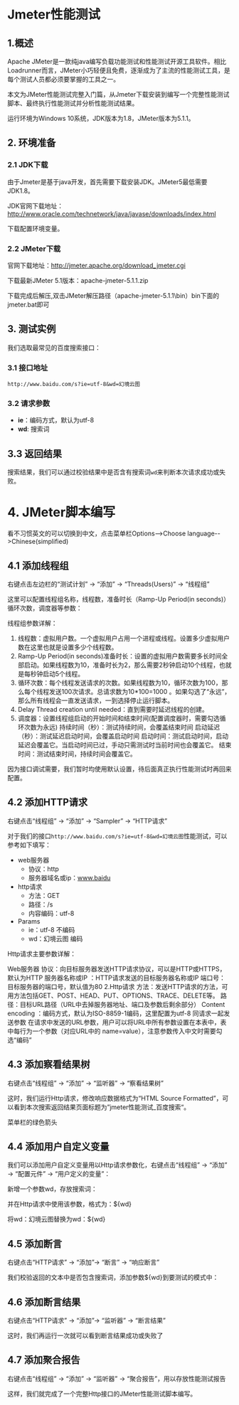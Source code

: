 # Jmeter性能测试

## 1.概述

Apache JMeter是一款纯java编写负载功能测试和性能测试开源工具软件。相比Loadrunner而言，JMeter小巧轻便且免费，逐渐成为了主流的性能测试工具，是每个测试人员都必须要掌握的工具之一。

本文为JMeter性能测试完整入门篇，从Jmeter下载安装到编写一个完整性能测试脚本、最终执行性能测试并分析性能测试结果。

运行环境为Windows 10系统，JDK版本为1.8，JMeter版本为5.1.1。

## 2. 环境准备

### 2.1 JDK下载

由于Jmeter是基于java开发，首先需要下载安装JDK。JMeter5最低需要JDK1.8。

JDK官网下载地址：<http://www.oracle.com/technetwork/java/javase/downloads/index.html> 

下载配置环境变量。

### 2.2 JMeter下载

官网下载地址：http://jmeter.apache.org/download_jmeter.cgi

下载最新JMeter 5.1版本：apache-jmeter-5.1.1.zip 

下载完成后解压,双击JMeter解压路径（apache-jmeter-5.1.1\bin）bin下面的jmeter.bat即可 

## 3.  测试实例

我们选取最常见的百度搜索接口：

### 3.1 接口地址

`http://www.baidu.com/s?ie=utf-8&wd=幻境云图`

### 3.2 请求参数

* **ie**：编码方式，默认为utf-8 
* **wd**: 搜索词

## 3.3 返回结果

搜索结果，我们可以通过校验结果中是否含有搜索词`wd`来判断本次请求成功或失败。

# 4. JMeter脚本编写

看不习惯英文的可以切换到中文，点击菜单栏Options-->Choose language-->Chinese(simplified)

## 4.1 添加线程组

右键点击左边栏的“测试计划” -> “添加” -> “Threads(Users)” -> “线程组” 

这里可以配置线程组名称，线程数，准备时长（Ramp-Up Period(in seconds)）循环次数，调度器等参数： 

线程组参数详解： 
1. 线程数：虚拟用户数。一个虚拟用户占用一个进程或线程。设置多少虚拟用户数在这里也就是设置多少个线程数。 
2. Ramp-Up Period(in seconds)准备时长：设置的虚拟用户数需要多长时间全部启动。如果线程数为10，准备时长为2，那么需要2秒钟启动10个线程，也就是每秒钟启动5个线程。 
3. 循环次数：每个线程发送请求的次数。如果线程数为10，循环次数为100，那么每个线程发送100次请求。总请求数为10*100=1000 。如果勾选了“永远”，那么所有线程会一直发送请求，一到选择停止运行脚本。 
4. Delay Thread creation until needed：直到需要时延迟线程的创建。 
5. 调度器：设置线程组启动的开始时间和结束时间(配置调度器时，需要勾选循环次数为永远) 
  持续时间（秒）：测试持续时间，会覆盖结束时间 
  启动延迟（秒）：测试延迟启动时间，会覆盖启动时间 
  启动时间：测试启动时间，启动延迟会覆盖它。当启动时间已过，手动只需测试时当前时间也会覆盖它。 
  结束时间：测试结束时间，持续时间会覆盖它。

因为接口调试需要，我们暂时均使用默认设置，待后面真正执行性能测试时再回来配置。

## 4.2 添加HTTP请求

右键点击“线程组” -> “添加” -> “Sampler” -> “HTTP请求” 

对于我们的接口`http://www.baidu.com/s?ie=utf-8&wd=幻境云图`性能测试，可以参考如下填写： 

* web服务器
  * 协议：http 
  * 服务器域名或ip：www.baidu
* http请求
  * 方法：GET
  * 路径：/s
  * 内容编码：utf-8
* Params
  * ie：utf-8 不编码
  * wd：幻境云图 编码

Http请求主要参数详解：

Web服务器 
协议：向目标服务器发送HTTP请求协议，可以是HTTP或HTTPS，默认为HTTP 
服务器名称或IP ：HTTP请求发送的目标服务器名称或IP 
端口号：目标服务器的端口号，默认值为80 
2.Http请求 
方法：发送HTTP请求的方法，可用方法包括GET、POST、HEAD、PUT、OPTIONS、TRACE、DELETE等。 
路径：目标URL路径（URL中去掉服务器地址、端口及参数后剩余部分） 
Content encoding ：编码方式，默认为ISO-8859-1编码，这里配置为utf-8
同请求一起发送参数 
在请求中发送的URL参数，用户可以将URL中所有参数设置在本表中，表中每行为一个参数（对应URL中的 name=value），注意参数传入中文时需要勾选“编码”

## 4.3 添加察看结果树

右键点击“线程组” -> “添加” -> “监听器” -> “察看结果树” 

这时，我们运行Http请求，修改响应数据格式为“HTML Source Formatted”，可以看到本次搜索返回结果页面标题为”jmeter性能测试_百度搜索“。 

菜单栏的绿色箭头

## 4.4 添加用户自定义变量

我们可以添加用户自定义变量用以Http请求参数化，右键点击“线程组” -> “添加” -> “配置元件” -> “用户定义的变量”：

新增一个参数wd，存放搜索词： 

并在Http请求中使用该参数，格式为：${wd} 

将wd：幻境云图替换为wd：${wd}

## 4.5 添加断言

右键点击“HTTP请求” -> “添加”-> “断言” -> “响应断言” 

我们校验返回的文本中是否包含搜索词，添加参数${wd}到要测试的模式中： 

## 4.6 添加断言结果

右键点击“HTTP请求” -> “添加”-> “监听器” -> “断言结果” 

这时，我们再运行一次就可以看到断言结果成功或失败了 

## 4.7 添加聚合报告

右键点击“线程组” -> “添加” -> “监听器” -> “聚合报告”，用以存放性能测试报告 

这样，我们就完成了一个完整Http接口的JMeter性能测试脚本编写。